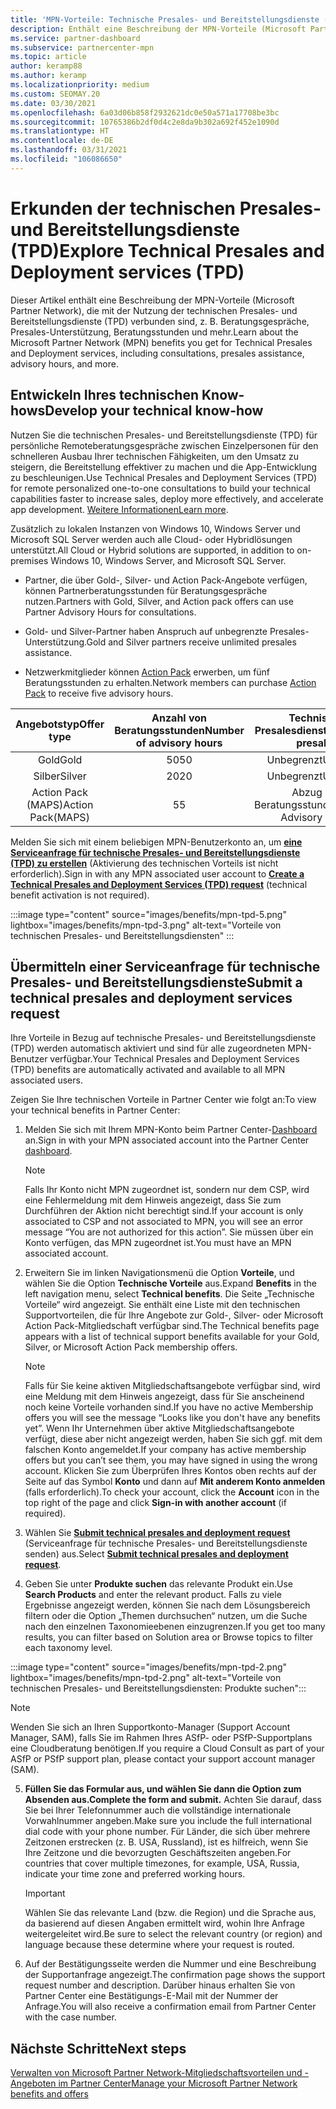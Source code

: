 ```yaml
---
title: 'MPN-Vorteile: Technische Presales- und Bereitstellungsdienste (TPD)'
description: Enthält eine Beschreibung der MPN-Vorteile (Microsoft Partner Network), die sich aus der Nutzung der technischen Presales- und Bereitstellungsdienste (TPD) ergeben.
ms.service: partner-dashboard
ms.subservice: partnercenter-mpn
ms.topic: article
author: keramp88
ms.author: keramp
ms.localizationpriority: medium
ms.custom: SEOMAY.20
ms.date: 03/30/2021
ms.openlocfilehash: 6a03d06b858f2932621dc0e50a571a17708be3bc
ms.sourcegitcommit: 10765386b2df0d4c2e8da9b302a692f452e1090d
ms.translationtype: HT
ms.contentlocale: de-DE
ms.lasthandoff: 03/31/2021
ms.locfileid: "106086650"
---
```

# <a name="explore-technical-presales-and-deployment-services-tpd"></a><span data-ttu-id="8778c-103">Erkunden der technischen Presales- und Bereitstellungsdienste (TPD)</span><span class="sxs-lookup"><span data-stu-id="8778c-103">Explore Technical Presales and Deployment services (TPD)</span></span> 

<span data-ttu-id="8778c-104">Dieser Artikel enthält eine Beschreibung der MPN-Vorteile (Microsoft Partner Network), die mit der Nutzung der technischen Presales- und Bereitstellungsdienste (TPD) verbunden sind, z. B. Beratungsgespräche, Presales-Unterstützung, Beratungsstunden und mehr.</span><span class="sxs-lookup"><span data-stu-id="8778c-104">Learn about the Microsoft Partner Network (MPN) benefits you get for Technical Presales and Deployment services, including consultations, presales assistance, advisory hours, and more.</span></span>

## <a name="develop-your-technical-know-how"></a><span data-ttu-id="8778c-105">Entwickeln Ihres technischen Know-hows</span><span class="sxs-lookup"><span data-stu-id="8778c-105">Develop your technical know-how</span></span>

<span data-ttu-id="8778c-106">Nutzen Sie die technischen Presales- und Bereitstellungsdienste (TPD) für persönliche Remoteberatungsgespräche zwischen Einzelpersonen für den schnelleren Ausbau Ihrer technischen Fähigkeiten, um den Umsatz zu steigern, die Bereitstellung effektiver zu machen und die App-Entwicklung zu beschleunigen.</span><span class="sxs-lookup"><span data-stu-id="8778c-106">Use Technical Presales and Deployment Services (TPD) for remote personalized one-to-one consultations to build your technical capabilities faster to increase sales, deploy more effectively, and accelerate app development.</span></span> <span data-ttu-id="8778c-107">[Weitere Informationen](https://aka.ms/TPD)</span><span class="sxs-lookup"><span data-stu-id="8778c-107">[Learn more](https://aka.ms/TPD).</span></span>

<span data-ttu-id="8778c-108">Zusätzlich zu lokalen Instanzen von Windows 10, Windows Server und Microsoft SQL Server werden auch alle Cloud- oder Hybridlösungen unterstützt.</span><span class="sxs-lookup"><span data-stu-id="8778c-108">All Cloud or Hybrid solutions are supported, in addition to on-premises Windows 10, Windows Server, and Microsoft SQL Server.</span></span> 

- <span data-ttu-id="8778c-109">Partner, die über Gold-, Silver- und Action Pack-Angebote verfügen, können Partnerberatungsstunden für Beratungsgespräche nutzen.</span><span class="sxs-lookup"><span data-stu-id="8778c-109">Partners with Gold, Silver, and Action pack offers can use Partner Advisory Hours for consultations.</span></span> 

- <span data-ttu-id="8778c-110">Gold- und Silver-Partner haben Anspruch auf unbegrenzte Presales-Unterstützung.</span><span class="sxs-lookup"><span data-stu-id="8778c-110">Gold and Silver partners receive unlimited presales assistance.</span></span> 

- <span data-ttu-id="8778c-111">Netzwerkmitglieder können [Action Pack](https://partner.microsoft.com/membership/action-pack) erwerben, um fünf Beratungsstunden zu erhalten.</span><span class="sxs-lookup"><span data-stu-id="8778c-111">Network members can purchase [Action Pack](https://partner.microsoft.com/membership/action-pack) to receive five advisory hours.</span></span>  

|     <span data-ttu-id="8778c-112">Angebotstyp</span><span class="sxs-lookup"><span data-stu-id="8778c-112">Offer type</span></span>    | <span data-ttu-id="8778c-113">Anzahl von Beratungsstunden</span><span class="sxs-lookup"><span data-stu-id="8778c-113">Number of advisory hours</span></span> |   <span data-ttu-id="8778c-114">Technische Presalesdienste</span><span class="sxs-lookup"><span data-stu-id="8778c-114">Technical presales</span></span>   |
|:-----------------:|:------------------------:|:----------------------:|
|        <span data-ttu-id="8778c-115">Gold</span><span class="sxs-lookup"><span data-stu-id="8778c-115">Gold</span></span>       |            <span data-ttu-id="8778c-116">50</span><span class="sxs-lookup"><span data-stu-id="8778c-116">50</span></span>            |        <span data-ttu-id="8778c-117">Unbegrenzt</span><span class="sxs-lookup"><span data-stu-id="8778c-117">Unlimited</span></span>       |
|       <span data-ttu-id="8778c-118">Silber</span><span class="sxs-lookup"><span data-stu-id="8778c-118">Silver</span></span>      |            <span data-ttu-id="8778c-119">20</span><span class="sxs-lookup"><span data-stu-id="8778c-119">20</span></span>            |        <span data-ttu-id="8778c-120">Unbegrenzt</span><span class="sxs-lookup"><span data-stu-id="8778c-120">Unlimited</span></span>       |
| <span data-ttu-id="8778c-121">Action Pack (MAPS)</span><span class="sxs-lookup"><span data-stu-id="8778c-121">Action Pack(MAPS)</span></span> |             <span data-ttu-id="8778c-122">5</span><span class="sxs-lookup"><span data-stu-id="8778c-122">5</span></span>            | <span data-ttu-id="8778c-123">Abzug von Beratungsstunden</span><span class="sxs-lookup"><span data-stu-id="8778c-123">Deducts Advisory Hours</span></span> |

<span data-ttu-id="8778c-124">Melden Sie sich mit einem beliebigen MPN-Benutzerkonto an, um **[eine Serviceanfrage für technische Presales- und Bereitstellungsdienste (TPD) zu erstellen](https://partner.microsoft.com/dashboard/mpn/membership/benefits/technical/createadvisoryhours-servicerequest)** (Aktivierung des technischen Vorteils ist nicht erforderlich).</span><span class="sxs-lookup"><span data-stu-id="8778c-124">Sign in with any MPN associated user account to **[Create a Technical Presales and Deployment Services (TPD) request](https://partner.microsoft.com/dashboard/mpn/membership/benefits/technical/createadvisoryhours-servicerequest)** (technical benefit activation is not required).</span></span>

:::image type="content" source="images/benefits/mpn-tpd-5.png" lightbox="images/benefits/mpn-tpd-3.png" alt-text="Vorteile von technischen Presales- und Bereitstellungsdiensten" :::

## <a name="submit-a-technical-presales-and-deployment-services-request"></a><span data-ttu-id="8778c-126">Übermitteln einer Serviceanfrage für technische Presales- und Bereitstellungsdienste</span><span class="sxs-lookup"><span data-stu-id="8778c-126">Submit a technical presales and deployment services request</span></span> 

<span data-ttu-id="8778c-127">Ihre Vorteile in Bezug auf technische Presales- und Bereitstellungsdienste (TPD) werden automatisch aktiviert und sind für alle zugeordneten MPN-Benutzer verfügbar.</span><span class="sxs-lookup"><span data-stu-id="8778c-127">Your Technical Presales and Deployment Services (TPD) benefits are automatically activated and available to all MPN associated users.</span></span> 

<span data-ttu-id="8778c-128">Zeigen Sie Ihre technischen Vorteile in Partner Center wie folgt an:</span><span class="sxs-lookup"><span data-stu-id="8778c-128">To view your technical benefits in Partner Center:</span></span>

1. <span data-ttu-id="8778c-129">Melden Sie sich mit Ihrem MPN-Konto beim Partner Center-[Dashboard](https://partner.microsoft.com/dashboard) an.</span><span class="sxs-lookup"><span data-stu-id="8778c-129">Sign in with your MPN associated account into the Partner Center [dashboard](https://partner.microsoft.com/dashboard).</span></span> 

   > [!NOTE]
   > <span data-ttu-id="8778c-130">Falls Ihr Konto nicht MPN zugeordnet ist, sondern nur dem CSP, wird eine Fehlermeldung mit dem Hinweis angezeigt, dass Sie zum Durchführen der Aktion nicht berechtigt sind.</span><span class="sxs-lookup"><span data-stu-id="8778c-130">If your account is only associated to CSP and not associated to MPN, you will see an error message “You are not authorized for this action”.</span></span> <span data-ttu-id="8778c-131">Sie müssen über ein Konto verfügen, das MPN zugeordnet ist.</span><span class="sxs-lookup"><span data-stu-id="8778c-131">You must have an MPN associated account.</span></span>

2. <span data-ttu-id="8778c-132">Erweitern Sie im linken Navigationsmenü die Option **Vorteile**, und wählen Sie die Option **Technische Vorteile** aus.</span><span class="sxs-lookup"><span data-stu-id="8778c-132">Expand **Benefits** in the left navigation menu, select **Technical benefits**.</span></span> <span data-ttu-id="8778c-133">Die Seite „Technische Vorteile“ wird angezeigt. Sie enthält eine Liste mit den technischen Supportvorteilen, die für Ihre Angebote zur Gold-, Silver- oder Microsoft Action Pack-Mitgliedschaft verfügbar sind.</span><span class="sxs-lookup"><span data-stu-id="8778c-133">The Technical benefits page appears with a list of technical support benefits available for your Gold, Silver, or Microsoft Action Pack membership offers.</span></span> 

   > [!NOTE]
   > <span data-ttu-id="8778c-134">Falls für Sie keine aktiven Mitgliedschaftsangebote verfügbar sind, wird eine Meldung mit dem Hinweis angezeigt, dass für Sie anscheinend noch keine Vorteile vorhanden sind.</span><span class="sxs-lookup"><span data-stu-id="8778c-134">If you have no active Membership offers you will see the message “Looks like you don't have any benefits yet”.</span></span> <span data-ttu-id="8778c-135">Wenn Ihr Unternehmen über aktive Mitgliedschaftsangebote verfügt, diese aber nicht angezeigt werden, haben Sie sich ggf. mit dem falschen Konto angemeldet.</span><span class="sxs-lookup"><span data-stu-id="8778c-135">If your company has active membership offers but you can’t see them, you may have signed in using the wrong account.</span></span> <span data-ttu-id="8778c-136">Klicken Sie zum Überprüfen Ihres Kontos oben rechts auf der Seite auf das Symbol **Konto** und dann auf **Mit anderem Konto anmelden** (falls erforderlich).</span><span class="sxs-lookup"><span data-stu-id="8778c-136">To check your account, click the **Account** icon in the top right of the page and click **Sign-in with another account** (if required).</span></span>

3. <span data-ttu-id="8778c-137">Wählen Sie **[Submit technical presales and deployment request](https://partner.microsoft.com/dashboard/mpn/membership/benefits/technical/createadvisoryhours-servicerequest)** (Serviceanfrage für technische Presales- und Bereitstellungsdienste senden) aus.</span><span class="sxs-lookup"><span data-stu-id="8778c-137">Select **[Submit technical presales and deployment request](https://partner.microsoft.com/dashboard/mpn/membership/benefits/technical/createadvisoryhours-servicerequest)**.</span></span>

4. <span data-ttu-id="8778c-138">Geben Sie unter **Produkte suchen** das relevante Produkt ein.</span><span class="sxs-lookup"><span data-stu-id="8778c-138">Use **Search Products** and enter the relevant product.</span></span> <span data-ttu-id="8778c-139">Falls zu viele Ergebnisse angezeigt werden, können Sie nach dem Lösungsbereich filtern oder die Option „Themen durchsuchen“ nutzen, um die Suche nach den einzelnen Taxonomieebenen einzugrenzen.</span><span class="sxs-lookup"><span data-stu-id="8778c-139">If you get too many results, you can filter based on Solution area or Browse topics to filter each taxonomy level.</span></span>

:::image type="content" source="images/benefits/mpn-tpd-2.png" lightbox="images/benefits/mpn-tpd-2.png" alt-text="Vorteile von technischen Presales- und Bereitstellungsdiensten: Produkte suchen":::

   > [!NOTE]
   > <span data-ttu-id="8778c-141">Wenden Sie sich an Ihren Supportkonto-Manager (Support Account Manager, SAM), falls Sie im Rahmen Ihres ASfP- oder PSfP-Supportplans eine Cloudberatung benötigen.</span><span class="sxs-lookup"><span data-stu-id="8778c-141">If you require a Cloud Consult as part of your ASfP or PSfP support plan, please contact your support account manager (SAM).</span></span>

5. <span data-ttu-id="8778c-142">**Füllen Sie das Formular aus, und wählen Sie dann die Option zum Absenden aus.**</span><span class="sxs-lookup"><span data-stu-id="8778c-142">**Complete the form and submit.**</span></span> <span data-ttu-id="8778c-143">Achten Sie darauf, dass Sie bei Ihrer Telefonnummer auch die vollständige internationale Vorwahlnummer angeben.</span><span class="sxs-lookup"><span data-stu-id="8778c-143">Make sure you include the full international dial code with your phone number.</span></span> <span data-ttu-id="8778c-144">Für Länder, die sich über mehrere Zeitzonen erstrecken (z. B. USA, Russland), ist es hilfreich, wenn Sie Ihre Zeitzone und die bevorzugten Geschäftszeiten angeben.</span><span class="sxs-lookup"><span data-stu-id="8778c-144">For countries that cover multiple timezones,  for example, USA, Russia, indicate your time zone and preferred working hours.</span></span>

   > [!IMPORTANT]
   > <span data-ttu-id="8778c-145">Wählen Sie das relevante Land (bzw. die Region) und die Sprache aus, da basierend auf diesen Angaben ermittelt wird, wohin Ihre Anfrage weitergeleitet wird.</span><span class="sxs-lookup"><span data-stu-id="8778c-145">Be sure to select the relevant country (or region) and language because these determine where your request is routed.</span></span>

6. <span data-ttu-id="8778c-146">Auf der Bestätigungsseite werden die Nummer und eine Beschreibung der Supportanfrage angezeigt.</span><span class="sxs-lookup"><span data-stu-id="8778c-146">The confirmation page shows the support request number and description.</span></span> <span data-ttu-id="8778c-147">Darüber hinaus erhalten Sie von Partner Center eine Bestätigungs-E-Mail mit der Nummer der Anfrage.</span><span class="sxs-lookup"><span data-stu-id="8778c-147">You will also receive a confirmation email from Partner Center with the case number.</span></span>

## <a name="next-steps"></a><span data-ttu-id="8778c-148">Nächste Schritte</span><span class="sxs-lookup"><span data-stu-id="8778c-148">Next steps</span></span>

[<span data-ttu-id="8778c-149">Verwalten von Microsoft Partner Network-Mitgliedschaftsvorteilen und -Angeboten im Partner Center</span><span class="sxs-lookup"><span data-stu-id="8778c-149">Manage your Microsoft Partner Network benefits and offers</span></span>](manage-your-partner-network-benefits.md)
